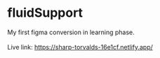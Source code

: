 # fluidSupport

My first figma conversion in learning phase.  <br/>
 <br/>
Live link: https://sharp-torvalds-16e1cf.netlify.app/
